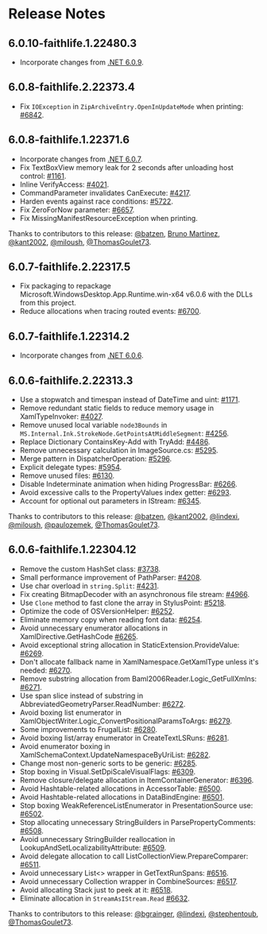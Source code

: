 # Release Notes

## 6.0.10-faithlife.1.22480.3

* Incorporate changes from [.NET 6.0.9](https://github.com/dotnet/wpf/compare/v6.0.7...v6.0.9).

## 6.0.8-faithlife.2.22373.4

* Fix `IOException` in `ZipArchiveEntry.OpenInUpdateMode` when printing: [#6842](https://github.com/dotnet/wpf/issues/6842).

## 6.0.8-faithlife.1.22371.6

* Incorporate changes from [.NET 6.0.7](https://github.com/dotnet/wpf/compare/v6.0.6...v6.0.7).
* Fix TextBoxView memory leak for 2 seconds after unloading host control: [#1161](https://github.com/dotnet/wpf/pull/1161).
* Inline VerifyAccess: [#4021](https://github.com/dotnet/wpf/pull/4021).
* CommandParameter invalidates CanExecute: [#4217](https://github.com/dotnet/wpf/pull/4217).
* Harden events against race conditions: [#5722](https://github.com/dotnet/wpf/pull/5722).
* Fix ZeroForNow parameter: [#6657](https://github.com/dotnet/wpf/pull/6657).
* Fix MissingManifestResourceException when printing.

Thanks to contributors to this release: [@batzen](https://github.com/batzen), [Bruno Martinez](https://github.com/brunom), [@kant2002](https://github.com/kant2002), [@miloush](https://github.com/miloush), [@ThomasGoulet73](https://github.com/ThomasGoulet73).

## 6.0.7-faithlife.2.22317.5

* Fix packaging to repackage Microsoft.WindowsDesktop.App.Runtime.win-x64 v6.0.6 with the DLLs from this project.
* Reduce allocations when tracing routed events: [#6700](https://github.com/dotnet/wpf/pull/6700).

## 6.0.7-faithlife.1.22314.2

* Incorporate changes from [.NET 6.0.6](https://github.com/dotnet/wpf/compare/v6.0.5...v6.0.6).

## 6.0.6-faithlife.2.22313.3

* Use a stopwatch and timespan instead of DateTime and uint: [#1171](https://github.com/dotnet/wpf/pull/1171).
* Remove redundant static fields to reduce memory usage in XamlTypeInvoker: [#4027](https://github.com/dotnet/wpf/pull/4027).
* Remove unused local variable `node3Bounds` in `MS.Internal.Ink.StrokeNode.GetPointsAtMiddleSegment`: [#4256](https://github.com/dotnet/wpf/pull/4256).
* Replace Dictionary ContainsKey-Add with TryAdd: [#4486](https://github.com/dotnet/wpf/pull/4486).
* Remove unnecessary calculation in ImageSource.cs: [#5295](https://github.com/dotnet/wpf/pull/5295).
* Merge pattern in DispatcherOperation: [#5296](https://github.com/dotnet/wpf/pull/5296).
* Explicit delegate types: [#5954](https://github.com/dotnet/wpf/pull/5954).
* Remove unused files: [#6130](https://github.com/dotnet/wpf/pull/6130).
* Disable Indeterminate animation when hiding ProgressBar: [#6266](https://github.com/dotnet/wpf/pull/6266).
* Avoid excessive calls to the PropertyValues index getter: [#6293](https://github.com/dotnet/wpf/pull/6293).
* Account for optional out parameters in IStream: [#6345](https://github.com/dotnet/wpf/pull/6345).

Thanks to contributors to this release: [@batzen](https://github.com/batzen), [@kant2002](https://github.com/kant2002), [@lindexi](https://github.com/lindexi), [@miloush](https://github.com/miloush), [@paulozemek](https://github.com/paulozemek), [@ThomasGoulet73](https://github.com/ThomasGoulet73).

## 6.0.6-faithlife.1.22304.12

* Remove the custom HashSet class: [#3738](https://github.com/dotnet/wpf/pull/3738).
* Small performance improvement of PathParser: [#4208](https://github.com/dotnet/wpf/pull/4208).
* Use char overload in `string.Split`: [#4231](https://github.com/dotnet/wpf/pull/4231).
* Fix creating BitmapDecoder with an asynchronous file stream: [#4966](https://github.com/dotnet/wpf/pull/4966).
* Use `Clone` method to fast clone the array in StylusPoint: [#5218](https://github.com/dotnet/wpf/pull/5218).
* Optimize the code of OSVersionHelper: [#6252](https://github.com/dotnet/wpf/pull/6252).
* Eliminate memory copy when reading font data: [#6254](https://github.com/dotnet/wpf/pull/6254).
* Avoid unnecessary enumerator allocations in XamlDirective.GetHashCode [#6265](https://github.com/dotnet/wpf/pull/6265).
* Avoid exceptional string allocation in StaticExtension.ProvideValue: [#6269](https://github.com/dotnet/wpf/pull/6269).
* Don't allocate fallback name in XamlNamespace.GetXamlType unless it's needed: [#6270](https://github.com/dotnet/wpf/pull/6270).
* Remove substring allocation from Baml2006Reader.Logic_GetFullXmlns: [#6271](https://github.com/dotnet/wpf/pull/6271).
* Use span slice instead of substring in AbbreviatedGeometryParser.ReadNumber: [#6272](https://github.com/dotnet/wpf/pull/6272).
* Avoid boxing list enumerator in XamlObjectWriter.Logic_ConvertPositionalParamsToArgs:
[#6279](https://github.com/dotnet/wpf/pull/6279).
* Some improvements to FrugalList: [#6280](https://github.com/dotnet/wpf/pull/6280).
* Avoid boxing list/array enumerator in CreateTextLSRuns: [#6281](https://github.com/dotnet/wpf/pull/6281).
* Avoid enumerator boxing in XamlSchemaContext.UpdateNamespaceByUriList: [#6282](https://github.com/dotnet/wpf/pull/6282).
* Change most non-generic sorts to be generic: [#6285](https://github.com/dotnet/wpf/pull/6285).
* Stop boxing in Visual.SetDpiScaleVisualFlags: [#6309](https://github.com/dotnet/wpf/pull/6309).
* Remove closure/delegate allocation in ItemContainerGenerator: [#6396](https://github.com/dotnet/wpf/pull/6396).
* Avoid Hashtable-related allocations in AccessorTable: [#6500](https://github.com/dotnet/wpf/pull/6500).
* Avoid Hashtable-related allocations in DataBindEngine: [#6501](https://github.com/dotnet/wpf/pull/6501).
* Stop boxing WeakReferenceListEnumerator in PresentationSource use: [#6502](https://github.com/dotnet/wpf/pull/6502).
* Stop allocating unnecessary StringBuilders in ParsePropertyComments: [#6508](https://github.com/dotnet/wpf/pull/6508).
* Avoid unnecessary StringBuilder reallocation in LookupAndSetLocalizabilityAttribute: [#6509](https://github.com/dotnet/wpf/pull/6509).
* Avoid delegate allocation to call ListCollectionView.PrepareComparer: [#6511](https://github.com/dotnet/wpf/pull/6511).
* Avoid unnecessary List<> wrapper in GetTextRunSpans: [#6516](https://github.com/dotnet/wpf/pull/6516).
* Avoid unnecessary Collection<T> wrapper in CombineSources: [#6517](https://github.com/dotnet/wpf/pull/6517).
* Avoid allocating Stack<BranchNode> just to peek at it: [#6518](https://github.com/dotnet/wpf/pull/6518).
* Eliminate allocation in `StreamAsIStream.Read` [#6632](https://github.com/dotnet/wpf/pull/6632).

Thanks to contributors to this release: [@bgrainger](https://github.com/bgrainger), [@lindexi](https://github.com/lindexi), [@stephentoub](https://github.com/stephentoub), [@ThomasGoulet73](https://github.com/ThomasGoulet73).
